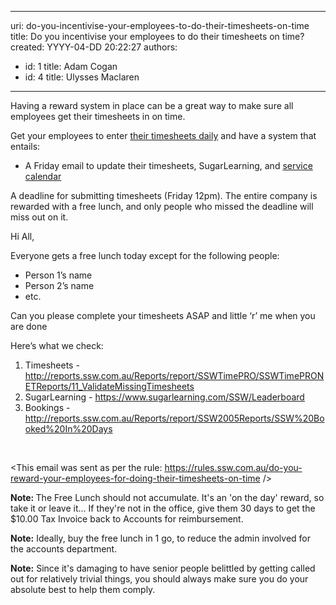 

---
uri: do-you-incentivise-your-employees-to-do-their-timesheets-on-time
title: Do you incentivise your employees to do their timesheets on time?
created: YYYY-04-DD 20:22:27
authors:
  - id: 1
    title: Adam Cogan
  - id: 4
    title: Ulysses Maclaren
---




<span class='intro'> <p>​Having a reward system in place can be a great way to make sure all employees get their timesheets in on time.<br></p><p>Get your employees to enter <a href="/Pages/when-to-enter-your-timesheets.aspx">their timesheets daily</a> and have a system that entails&#58;<br></p>
                 </span>

<ul><li>A Friday email to update their timesheets, SugarLearning, and&#160;<a href="/_layouts/15/FIXUPREDIRECT.ASPX?WebId=3dfc0e07-e23a-4cbb-aac2-e778b71166a2&amp;TermSetId=07da3ddf-0924-4cd2-a6d4-a4809ae20160&amp;TermId=f33028a9-bf89-4237-87b4-3ef61eba65bf">service calendar</a><br></li></ul><p class="ssw15-rteElement-P">A deadline for submitting timesheets (Friday 12pm). The entire company is rewarded with a free lunch, and only people who missed the deadline will miss out on it.<br></p><div class="greyBox"><p>Hi All,</p><p>Everyone gets a free lunch today except for the following people&#58;</p><ul><li>Person 1’s name <br></li><li>Person 2’s name<br></li><li>etc.​<br></li></ul><p>Can you please complete your timesheets ASAP and little ‘r’ me when you are done</p><p>Here’s what we check&#58;</p><ol><li>Timesheets - <a href="http&#58;//reports.ssw.com.au/Reports/report/SSWTimePRO/SSWTimePRONETReports/11_ValidateMissingTimesheets%22">http&#58;//reports.ssw.com.au/Reports/report/SSWTimePRO/SSWTimePRONETReports/11_ValidateMissingTimesheets</a> <br></li><li>SugarLearning - <a href="https&#58;//www.sugarlearning.com/SSW/Leaderboard">https&#58;//www.sugarlearning.com/SSW/Leaderboard</a></li><li>Bookings - <a href="http&#58;//reports.ssw.com.au/Reports/report/SSW2005Reports/SSW%20Booked%20In%20Days">http&#58;//reports.ssw.com.au/Reports/report/SSW2005Reports/SSW%20Booked%20In%20Days</a></li></ol>​ 
<p>&lt;This email was sent as per the rule&#58; <a href="/_layouts/15/FIXUPREDIRECT.ASPX?WebId=3dfc0e07-e23a-4cbb-aac2-e778b71166a2&amp;TermSetId=07da3ddf-0924-4cd2-a6d4-a4809ae20160&amp;TermId=9bbec8d8-f552-46c1-a34e-fdaaa127662b">https&#58;//rules.ssw.com.au/do-you-reward-your-employees-for-doing-their-timesheets-on-time</a>&#160;/&gt;<br></p></div><p>
   <strong> Note&#58; </strong>The Free Lunch should not accumulate. It's an 'on the day' reward, so take it or leave it... If they're not in the office, give them 30 days to get the $10.00 Tax Invoice back to Accounts for reimbursement. <br></p><div><p> 
      <strong> Note&#58;</strong>&#160;Ideally, buy the free lunch in 1 go, to reduce the admin involved for the accounts department.<br></p><p>
      <strong>Note&#58;</strong>&#160;Since it's damaging to have senior people belittled by getting called out for relatively trivial things, you should always make sure you do your absolute best to help them comply.<br></p></div>


